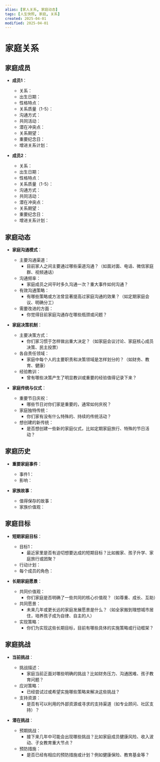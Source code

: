 ```yaml
---
alias: [家人关系, 家庭动态]
tags: [人生快照, 家庭, 关系]
created: 2025-04-01
modified: 2025-04-01
---
```


# 家庭关系

## 家庭成员
- **成员1**：
  - 关系：
  - 出生日期：
  - 性格特点：
  - 关系质量（1-5）：
  - 沟通方式：
  - 共同活动：
  - 潜在冲突点：
  - 关系期望：
  - 重要纪念日：
  - 增进关系计划：

- **成员2**：
  - 关系：
  - 出生日期：
  - 性格特点：
  - 关系质量（1-5）：
  - 沟通方式：
  - 共同活动：
  - 潜在冲突点：
  - 关系期望：
  - 重要纪念日：
  - 增进关系计划：

## 家庭动态
- **家庭沟通模式**：
  - 主要沟通渠道：
    - 目前家人之间主要通过哪些渠道沟通？（如面对面、电话、微信家庭群、视频通话）
  - 沟通频率：
    - 家庭成员之间平时多久沟通一次？重大事件如何沟通？
  - 有效沟通策略：
    - 有哪些策略或方法曾显著提高过家庭沟通的效果？（如定期家庭会议、明确分工）
  - 需要改进的方面：
    - 你觉得目前家庭沟通存在哪些瓶颈或问题？

- **家庭决策机制**：
  - 主要决策方式：
    - 你们家习惯于怎样做出重大决定？（如家庭会议讨论、家庭核心成员决策、民主投票）
  - 各自责任领域：
    - 家庭中每个人的主要职责和决策领域是怎样划分的？（如财务、教育、健康）
  - 经验教训：
    - 曾有哪些决策产生了明显教训或重要的经验值得记录下来？

- **家庭传统与仪式**：
  - 重要节日庆祝：
    - 哪些节日对你们家是重要的，通常如何庆祝？
  - 家庭独特传统：
    - 你们家有没有什么特殊的、持续的传统活动？
  - 想创建的新传统：
    - 是否想创建一些新的家庭仪式，比如定期家庭旅行、特殊的节日活动？

## 家庭历史
- **重要家庭事件**：
  - 事件1：
  - 影响：

- **家族故事**：
  - 值得保存的故事：
  - 家族价值观：

## 家庭目标
- **短期家庭目标**：
  - 目标1：
    - 最近家里是否有迫切想要达成的短期目标？比如搬家、孩子升学、家庭旅行或团聚？
  - 行动计划：
  - 每个成员的角色：

- **长期家庭愿景**：
  - 共同价值观：
    - 你们家庭是否明确了一些共同的核心价值观？（如尊重、成长、互助）
  - 共同愿景：
    - 未来几年或更长远的家庭发展愿景是什么？（如全家搬到理想城市居住，培养孩子成为自律、自主的人）
  - 实现策略：
    - 你们为实现这些长期目标，目前有哪些具体的实施策略或行动框架？

## 家庭挑战
- **当前挑战**：
  - 挑战描述：
    - 家庭当前正面对哪些明确的挑战？比如财务压力、沟通困难、孩子教育问题？
  - 应对策略：
    - 已经尝试过或希望实施哪些策略来解决这些挑战？
  - 支持资源：
    - 是否有可以利用的外部资源或寻求的支持渠道（如专业顾问、社区支持）？

- **潜在挑战**：
  - 预期挑战：
    - 接下来几年中可能会出现哪些挑战？比如家庭成员健康风险、收入波动、子女教育重大节点？
  - 预防措施：
    - 是否已经有相应的预防措施或计划？例如健康保险、教育基金等？